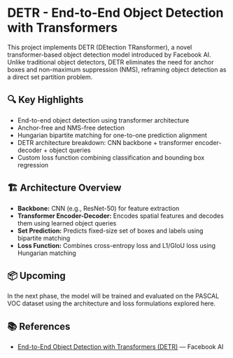 
# DETR - End-to-End Object Detection with Transformers

This project implements DETR (DEtection TRansformer), a novel transformer-based object detection model introduced by Facebook AI. Unlike traditional object detectors, DETR eliminates the need for anchor boxes and non-maximum suppression (NMS), reframing object detection as a direct set partition problem.

## 🔍 Key Highlights

- End-to-end object detection using transformer architecture
- Anchor-free and NMS-free detection
- Hungarian bipartite matching for one-to-one prediction alignment
- DETR architecture breakdown: CNN backbone + transformer encoder-decoder + object queries
- Custom loss function combining classification and bounding box regression

## 🏗️ Architecture Overview

- **Backbone:** CNN (e.g., ResNet-50) for feature extraction
- **Transformer Encoder-Decoder:** Encodes spatial features and decodes them using learned object queries
- **Set Prediction:** Predicts fixed-size set of boxes and labels using bipartite matching
- **Loss Function:** Combines cross-entropy loss and L1/GIoU loss using Hungarian matching

## 📦 Upcoming

In the next phase, the model will be trained and evaluated on the PASCAL VOC dataset using the architecture and loss formulations explored here.

## 📚 References

- [End-to-End Object Detection with Transformers (DETR)](https://arxiv.org/abs/2005.12872) — Facebook AI

